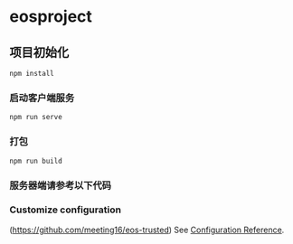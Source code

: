 # eosproject

## 项目初始化
```
npm install
```

### 启动客户端服务
```
npm run serve
```

### 打包
```
npm run build
```

### 服务器端请参考以下代码



### Customize configuration
(https://github.com/meeting16/eos-trusted)
See [Configuration Reference](https://cli.vuejs.org/config/).

